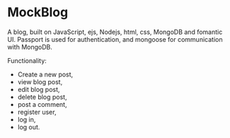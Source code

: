 # MockBlog
A blog, built on JavaScript, ejs, Nodejs, html, css, MongoDB and fomantic UI.
Passport is used for authentication, and mongoose for communication with MongoDB. 


Functionality:
* Create a new post,
* view blog post,
* edit blog post, 
* delete blog post,
* post a comment, 
* register user,
* log in,
* log out.
